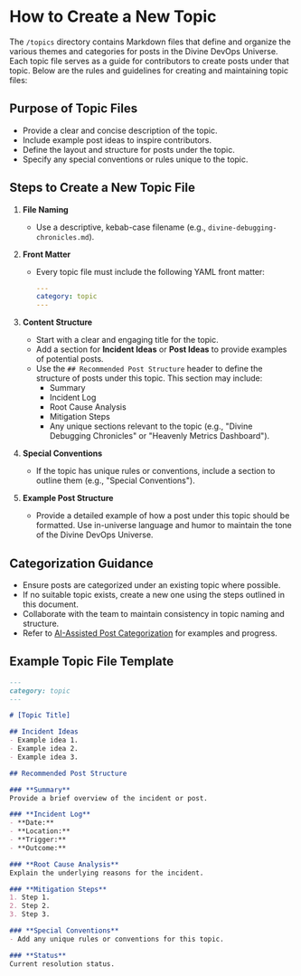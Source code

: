 # How to Create a New Topic

The `/topics` directory contains Markdown files that define and organize the various themes and categories for posts in the Divine DevOps Universe. Each topic file serves as a guide for contributors to create posts under that topic. Below are the rules and guidelines for creating and maintaining topic files:

## Purpose of Topic Files
- Provide a clear and concise description of the topic.
- Include example post ideas to inspire contributors.
- Define the layout and structure for posts under the topic.
- Specify any special conventions or rules unique to the topic.

## Steps to Create a New Topic File

1. **File Naming**
   - Use a descriptive, kebab-case filename (e.g., `divine-debugging-chronicles.md`).

2. **Front Matter**
   - Every topic file must include the following YAML front matter:
     ```yaml
     ---
     category: topic
     ---
     ```

3. **Content Structure**
   - Start with a clear and engaging title for the topic.
   - Add a section for **Incident Ideas** or **Post Ideas** to provide examples of potential posts.
   - Use the `## Recommended Post Structure` header to define the structure of posts under this topic. This section may include:
     - Summary
     - Incident Log
     - Root Cause Analysis
     - Mitigation Steps
     - Any unique sections relevant to the topic (e.g., "Divine Debugging Chronicles" or "Heavenly Metrics Dashboard").

4. **Special Conventions**
   - If the topic has unique rules or conventions, include a section to outline them (e.g., "Special Conventions").

5. **Example Post Structure**
   - Provide a detailed example of how a post under this topic should be formatted. Use in-universe language and humor to maintain the tone of the Divine DevOps Universe.

## Categorization Guidance

- Ensure posts are categorized under an existing topic where possible.
- If no suitable topic exists, create a new one using the steps outlined in this document.
- Collaborate with the team to maintain consistency in topic naming and structure.
- Refer to [AI-Assisted Post Categorization](./ai-categorization.md) for examples and progress.

## Example Topic File Template
```markdown
---
category: topic
---

# [Topic Title]

## Incident Ideas
- Example idea 1.
- Example idea 2.
- Example idea 3.

## Recommended Post Structure

### **Summary**
Provide a brief overview of the incident or post.

### **Incident Log**
- **Date:**
- **Location:**
- **Trigger:**
- **Outcome:**

### **Root Cause Analysis**
Explain the underlying reasons for the incident.

### **Mitigation Steps**
1. Step 1.
2. Step 2.
3. Step 3.

### **Special Conventions**
- Add any unique rules or conventions for this topic.

### **Status**
Current resolution status.
```
